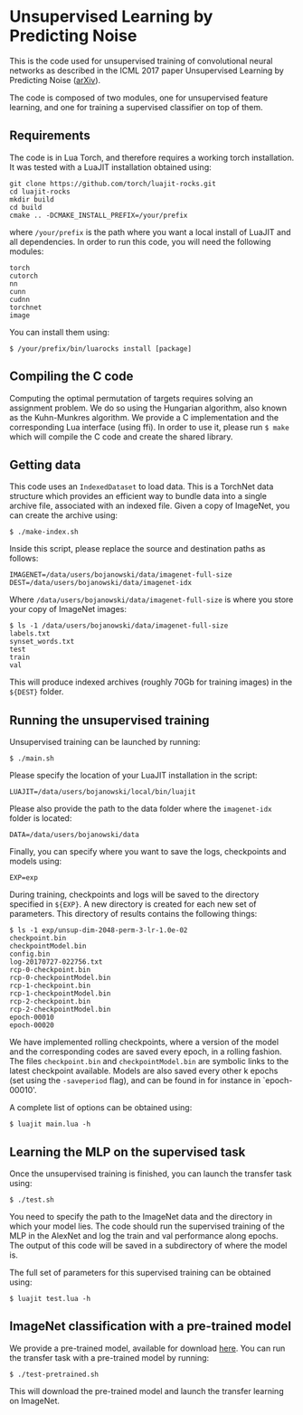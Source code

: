 # Unsupervised Learning by Predicting Noise

This is the code used for unsupervised training of convolutional neural networks as described in the ICML 2017 paper Unsupervised Learning by Predicting Noise ([arXiv](https://arxiv.org/abs/1704.05310)).

The code is composed of two modules, one for unsupervised feature learning, and one for training a supervised classifier on top of them.

## Requirements

The code is in Lua Torch, and therefore requires a working torch installation.
It was tested with a LuaJIT installation obtained using:
```
git clone https://github.com/torch/luajit-rocks.git
cd luajit-rocks
mkdir build
cd build
cmake .. -DCMAKE_INSTALL_PREFIX=/your/prefix
```
where `/your/prefix` is the path where you want a local install of LuaJIT and all dependencies.
In order to run this code, you will need the following modules:
```
torch
cutorch
nn
cunn
cudnn
torchnet
image
```
You can install them using:
```
$ /your/prefix/bin/luarocks install [package]
```

## Compiling the C code

Computing the optimal permutation of targets requires solving an assignment problem.
We do so using the Hungarian algorithm, also known as the Kuhn-Munkres algorithm.
We provide a C implementation and the corresponding Lua interface (using ffi).
In order to use it, please run `$ make` which will compile the C code and create the shared library.

## Getting data

This code uses an `IndexedDataset` to load data.
This is a TorchNet data structure which provides an efficient way to bundle data into a single archive file, associated with an indexed file.
Given a copy of ImageNet, you can create the archive using:
```
$ ./make-index.sh
```
Inside this script, please replace the source and destination paths as follows:
```
IMAGENET=/data/users/bojanowski/data/imagenet-full-size
DEST=/data/users/bojanowski/data/imagenet-idx
```
Where `/data/users/bojanowski/data/imagenet-full-size` is where you store your copy of ImageNet images:
```
$ ls -1 /data/users/bojanowski/data/imagenet-full-size
labels.txt
synset_words.txt
test
train
val
```
This will produce indexed archives (roughly 70Gb for training images) in the `${DEST}` folder.

## Running the unsupervised training

Unsupervised training can be launched by running:
```
$ ./main.sh
```
Please specify the location of your LuaJIT installation in the script:
```
LUAJIT=/data/users/bojanowski/local/bin/luajit
```
Please also provide the path to the data folder where the `imagenet-idx` folder is located:
```
DATA=/data/users/bojanowski/data
```
Finally, you can specify where you want to save the logs, checkpoints and models using:
```
EXP=exp
```
During training, checkpoints and logs will be saved to the directory specified in `${EXP}`.
A new directory is created for each new set of parameters.
This directory of results contains the following things:
```
$ ls -1 exp/unsup-dim-2048-perm-3-lr-1.0e-02
checkpoint.bin
checkpointModel.bin
config.bin
log-20170727-022756.txt
rcp-0-checkpoint.bin
rcp-0-checkpointModel.bin
rcp-1-checkpoint.bin
rcp-1-checkpointModel.bin
rcp-2-checkpoint.bin
rcp-2-checkpointModel.bin
epoch-00010
epoch-00020
```
We have implemented rolling checkpoints, where a version of the model and the corresponding codes are saved every epoch, in a rolling fashion.
The files `checkpoint.bin` and `checkpointModel.bin` are symbolic links to the latest checkpoint available.
Models are also saved every other k epochs (set using the `-saveperiod` flag), and can be found in for instance in `epoch-00010'.

A complete list of options can be obtained using:
```
$ luajit main.lua -h
```

## Learning the MLP on the supervised task

Once the unsupervised training is finished, you can launch the transfer task using:
```
$ ./test.sh
```
You need to specify the path to the ImageNet data and the directory in which your model lies.
The code should run the supervised training of the MLP in the AlexNet and log the train and val performance along epochs.
The output of this code will be saved in a subdirectory of where the model is.

The full set of parameters for this supervised training can be obtained using:
```
$ luajit test.lua -h
```

## ImageNet classification with a pre-trained model

We provide a pre-trained model, available for download [here](https://dl.fbaipublicfiles.com/noise-as-targets/model.bin).
You can run the transfer task with a pre-trained model by running:
```
$ ./test-pretrained.sh
```
This will download the pre-trained model and launch the transfer learning on ImageNet.
